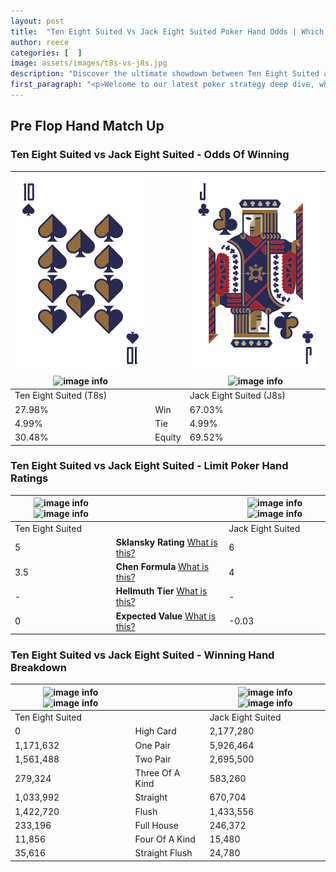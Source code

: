```yaml
---
layout: post
title:  "Ten Eight Suited Vs Jack Eight Suited Poker Hand Odds | Which Is The Better Hand In Poker? A Complete Guide"
author: reece
categories: [  ]
image: assets/images/t8s-vs-j8s.jpg
description: "Discover the ultimate showdown between Ten Eight Suited and Jack Eight Suited in poker! Uncover the odds, strategies, and scenarios where one hand triumphs over the other. Get ready to up your poker game with this thrilling analysis."
first_paragraph: "<p>Welcome to our latest poker strategy deep dive, where we're pitting two distinct hands against each other in a high-stakes showdown: Ten Eight Suited vs Jack Eight Suited.</p><p>In the dynamic world of poker, every decision counts, and knowing which hand holds the upper hand is key to your success at the table.</p><p>In this article, we'll dissect these two hands, explore the scenarios where one dominates the other, and equip you with the knowledge to make strategic choices that can tip the odds in your favor.</p><p>Get ready to unravel the intriguing dynamics of these poker hands and elevate your game to new heights.</p>"
---
```




[comment]: # (sp0)

## Pre Flop Hand Match Up

<div class="table hand-ratings" markdown="1"> 



### Ten Eight Suited vs Jack Eight Suited - Odds Of Winning


    
| ![image info](assets/images/hand1/t.png) ![image info](assets/images/hand1/8s.png) |  | ![image info](assets/images/hand2/j.png) ![image info](assets/images/hand2/8s.png) |
| -------- | -------- | -------- |
| Ten Eight Suited (T8s) |  | Jack Eight Suited (J8s) |
| 27.98% | Win | 67.03% |
| 4.99% | Tie | 4.99% |
| 30.48% | Equity | 69.52% |




[comment]: # (sp1)



### Ten Eight Suited vs Jack Eight Suited - Limit Poker Hand Ratings


    
| ![image info](https://www.riverpairs.com/assets/images/hand1/t.png) ![image info](https://www.riverpairs.com/assets/images/hand1/8s.png) |  | ![image info](https://www.riverpairs.com/assets/images/hand2/j.png) ![image info](https://www.riverpairs.com/assets/images/hand2/8s.png) |
| -------- | -------- | -------- |
| Ten Eight Suited |  | Jack Eight Suited |
| 5 | **Sklansky Rating** [What is this?](/sklansky-rating-explained) | 6 |
| 3.5 | **Chen Formula** [What is this?](/chen-formula-explained) | 4 |
| - | **Hellmuth Tier** [What is this?](/Hellmuth-tier-explained) | - |
| 0 | **Expected Value** [What is this?](/expected-value-explained) | -0.03 |




[comment]: # (sp2)



### Ten Eight Suited vs Jack Eight Suited - Winning Hand Breakdown


    
| ![image info](https://www.riverpairs.com/assets/images/hand1/t.png) ![image info](https://www.riverpairs.com/assets/images/hand1/8s.png) |  | ![image info](https://www.riverpairs.com/assets/images/hand2/j.png) ![image info](https://www.riverpairs.com/assets/images/hand2/8s.png) |
| -------- | -------- | -------- |
| Ten Eight Suited |  | Jack Eight Suited |
| 0 | High Card | 2,177,280 |
| 1,171,632 | One Pair | 5,926,464 |
| 1,561,488 | Two Pair | 2,695,500 |
| 279,324 | Three Of A Kind | 583,260 |
| 1,033,992 | Straight | 670,704 |
| 1,422,720 | Flush | 1,433,556 |
| 233,196 | Full House | 246,372 |
| 11,856 | Four Of A Kind | 15,480 |
| 35,616 | Straight Flush | 24,780 |




[comment]: # (sp3)



</div>

[comment]: # (sp4)



[comment]: # (sp5)

